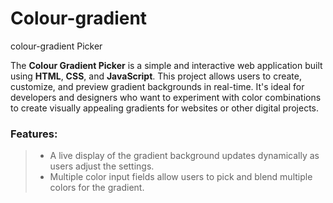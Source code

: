 # Colour-gradient
colour-gradient Picker

The __Colour Gradient Picker__ is a simple and interactive web application built using **HTML**, **CSS**, and **JavaScript**. This project allows users to create, customize, and preview gradient backgrounds in real-time. It's ideal for developers and designers who want to experiment with color combinations to create visually appealing gradients for websites or other digital projects.

### Features:
> * A live display of the gradient background updates dynamically as users adjust the settings.
> * Multiple color input fields allow users to pick and blend multiple colors for the gradient.


